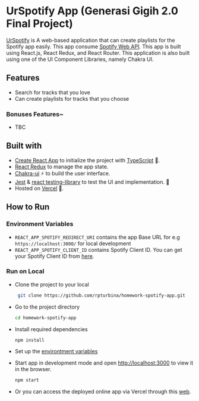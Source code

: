 # UrSpotify App (Generasi Gigih 2.0 Final Project)

[UrSpotify](https://urspotify.vercel.app/) is A web-based application that can create playlists for the Spotify app easily. This app consume [Spotify Web API](https://developer.spotify.com/documentation/web-api/reference/#/). This app is built using React.js, React Redux, and React Router. This application is also built using one of the UI Component Libraries, namely Chakra UI.

## Features

* Search for tracks that you love
* Can create playlists for tracks that you choose

### Bonuses Features~

* TBC

## Built with

* [Create React App](https://create-react-app.dev/) to initialize the project with [TypeScript](https://typescriptlang.org/) 💎.
* [React Redux](https://react-redux.js.org/) to manage the app state.
* [Chakra-ui](https://chakra-ui.com/docs/getting-started) ⚡ to build the user interface.
* [Jest](https://jestjs.io/) & [react testing-library](https://testing-library.com/) to test the UI and implementation. 🧪
* Hosted on [Vercel](https://vercel.com/) 🚀.

## How to Run

### Environment Variables

* `REACT_APP_SPOTIFY_REDIRECT_URI` contains the app Base URL for e.g `https://localhost:3000/` for local development
* `REACT_APP_SPOTIFY_CLIENT_ID` contains Spotify Client ID. You can get your Spotify Client ID from [here](https://developer.spotify.com/dashboard/applications).

### Run on Local

* Clone the project to your local

  ```bash
   git clone https://github.com/rpturbina/homework-spotify-app.git
  ```

* Go to the project directory

  ```bash
  cd homework-spotify-app
  ```

* Install required dependencies

    ```bash
  npm install
  ```

* Set up the [environtment variables](#environtment-variables)

* Start app in development mode and open [http://localhost:3000](http://localhost:3000) to view it in the browser.

    ```bash
  npm start
  ```

* Or you can access the deployed online app via Vercel through this [web](https://urspotify.vercel.app/).
